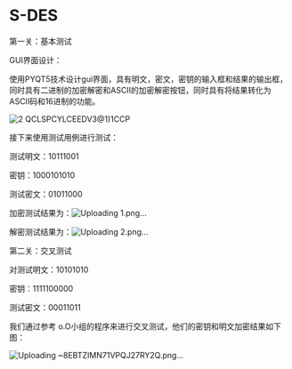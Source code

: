 # S-DES
第一关：基本测试

GUI界面设计：

使用PYQT5技术设计gui界面，具有明文，密文，密钥的输入框和结果的输出框，同时具有二进制的加密解密和ASCII的加密解密按钮，同时具有将结果转化为ASCII码和16进制的功能。

![2 QCLSPCYLCEEDV3@1)1CCP](https://github.com/bigxantares/S-DES/assets/116985680/67c7cbb8-0e0e-47c6-b7ca-3d64b426c207)

接下来使用测试用例进行测试：

测试明文：10111001 

密钥：1000101010

测试密文：01011000

加密测试结果为：![Uploading 1.png…]()


解密测试结果为：![Uploading 2.png…]()


第二关：交叉测试

对测试明文：10101010

密钥：1111100000

测试密文：00011011

我们通过参考 o.O小组的程序来进行交叉测试，他们的密钥和明文加密结果如下图：

![Uploading ~8EBT`ZIMN71VPQJ27`RY2Q.png…]()



